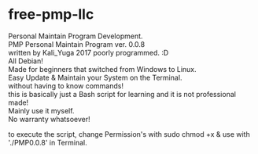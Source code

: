 # free-pmp-llc
Personal Maintain Program Development.    
PMP Personal Maintain Program ver. 0.0.8    
written by Kali_Yuga 2017 
poorly programmed. :D    
All Debian!    
Made for beginners that switched from Windows to Linux.    
Easy Update & Maintain your System on the Terminal.    
without having to know commands!    
this is basically just a Bash script for learning and it is not professional made!     
Mainly use it myself.    
No warranty whatsoever!    

to execute the script, change Permission's with sudo chmod +x & use with './PMP0.0.8' in Terminal.    

